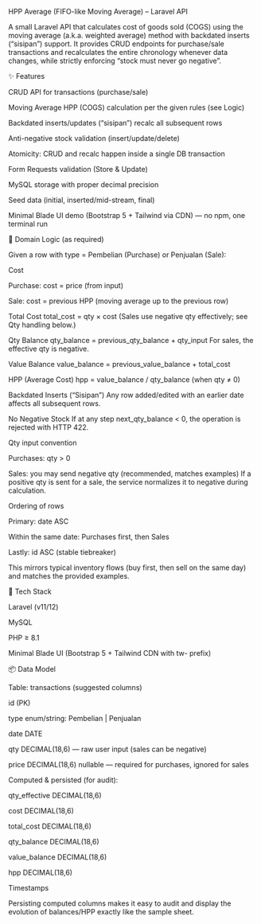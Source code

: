 HPP Average (FIFO-like Moving Average) – Laravel API

A small Laravel API that calculates cost of goods sold (COGS) using the moving average (a.k.a. weighted average) method with backdated inserts (“sisipan”) support.
It provides CRUD endpoints for purchase/sale transactions and recalculates the entire chronology whenever data changes, while strictly enforcing “stock must never go negative”.

✨ Features

CRUD API for transactions (purchase/sale)

Moving Average HPP (COGS) calculation per the given rules (see Logic)

Backdated inserts/updates (“sisipan”) recalc all subsequent rows

Anti-negative stock validation (insert/update/delete)

Atomicity: CRUD and recalc happen inside a single DB transaction

Form Requests validation (Store & Update)

MySQL storage with proper decimal precision

Seed data (initial, inserted/mid-stream, final)

Minimal Blade UI demo (Bootstrap 5 + Tailwind via CDN) — no npm, one terminal run

🧠 Domain Logic (as required)

Given a row with type = Pembelian (Purchase) or Penjualan (Sale):

Cost

Purchase: cost = price (from input)

Sale: cost = previous HPP (moving average up to the previous row)

Total Cost
total_cost = qty × cost
(Sales use negative qty effectively; see Qty handling below.)

Qty Balance
qty_balance = previous_qty_balance + qty_input
For sales, the effective qty is negative.

Value Balance
value_balance = previous_value_balance + total_cost

HPP (Average Cost)
hpp = value_balance / qty_balance (when qty ≠ 0)

Backdated Inserts (“Sisipan”)
Any row added/edited with an earlier date affects all subsequent rows.

No Negative Stock
If at any step next_qty_balance < 0, the operation is rejected with HTTP 422.

Qty input convention

Purchases: qty > 0

Sales: you may send negative qty (recommended, matches examples)
If a positive qty is sent for a sale, the service normalizes it to negative during calculation.

Ordering of rows

Primary: date ASC

Within the same date: Purchases first, then Sales

Lastly: id ASC (stable tiebreaker)

This mirrors typical inventory flows (buy first, then sell on the same day) and matches the provided examples.

🧱 Tech Stack

Laravel (v11/12)

MySQL

PHP ≥ 8.1

Minimal Blade UI (Bootstrap 5 + Tailwind CDN with tw- prefix)

📦 Data Model

Table: transactions (suggested columns)

id (PK)

type enum/string: Pembelian | Penjualan

date DATE

qty DECIMAL(18,6) — raw user input (sales can be negative)

price DECIMAL(18,6) nullable — required for purchases, ignored for sales

Computed & persisted (for audit):

qty_effective DECIMAL(18,6)

cost DECIMAL(18,6)

total_cost DECIMAL(18,6)

qty_balance DECIMAL(18,6)

value_balance DECIMAL(18,6)

hpp DECIMAL(18,6)

Timestamps

Persisting computed columns makes it easy to audit and display the evolution of balances/HPP exactly like the sample sheet.

